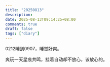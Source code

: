 ```yaml
---
title: "20250813"
description: 
date: 2025-08-13T09:14:25+08:00
comments: true
draft: false
tags: ["diary"]
---
```

0212睡到0907，睡觉好爽。

爽玩一天星痕共鸣，挂着自动却不放心，该放心的。
